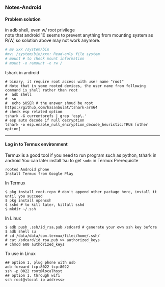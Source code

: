 ### Notes-Android  

#### Problem solution
in adb shell, even w/ root privilege  
note that android 10 seems to prevent anything from mounting system as R/W, so solution above may not work anymore.
```bash
# mv xxx /system/bin
#mv: /system/bin/xxx: Read-only file system
# mount # to check mount information
# mount -o remount -o rw /
```
tshark in android
```
# binary, it require root access with user name "root"
# Note that in some rooted devices, the user name from following command is shell rather than root
#  adb shell
#  su
#  echo $USER # the answer shoud be root
https://github.com/hasanbulat/tshark-arm64
# check esp related option
tshark -G currentprefs | grep 'esp\.'
# esp auto decode if null decryption
tshark -o esp.enable_null_encryption_decode_heuristic:TRUE [other option]
```
---
#### Log in to Termux environment
Termux is a good tool if you need to run program such as python, tshark in android
You can later install tsu to get `sudo` in Termux
Prerequisite
```
rooted Android phone
Install Termux from Google Play
```
In Termux
```
$ pkg install root-repo # don't append other package here, install it until you succeed
$ pkg install openssh
$ sshd # to kill later, killall sshd
$ mkdir ~/.ssh
```
In Linux
```
$ adb push .ssh/id_rsa.pub /sdcard # generate your own ssh key before
$ adb shell su
# cd /data/data/com.termux/files/home/.ssh/
# cat /sdcard/id_rsa.pub >> authorized_keys
# chmod 600 authorized_keys
```
To use in Linux
```
## option 1, plug phone with usb
adb forward tcp:8022 tcp:8022
ssh -p 8022 root@localhost
## option 1, through wifi
ssh root@<local ip address>
```
